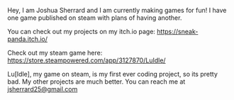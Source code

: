 Hey, I am Joshua Sherrard and I am currently making games for fun! I have one game published on steam with plans of having another.

You can check out my projects on my itch.io page: 
https://sneak-panda.itch.io/

Check out my steam game here: 
https://store.steampowered.com/app/3127870/LuIdle/

Lu[Idle], my game on steam, is my first ever coding project, so its pretty bad. My other projects are much better.
You can reach me at jsherrard25@gmail.com

<!---
Sneakpanda/Sneakpanda is a ✨ special ✨ repository because its `README.md` (this file) appears on your GitHub profile.
You can click the Preview link to take a look at your changes.
--->
